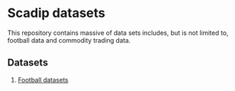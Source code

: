 # Scadip datasets

This repository contains massive  of data sets includes, but is not limited to, football data and commodity trading data.

## Datasets

1.  [Football datasets](./football)
